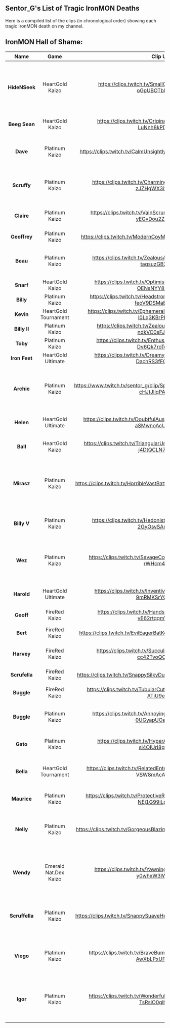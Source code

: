 ## Sentor_G's List of Tragic IronMON Deaths

Here is a compiled list of the clips (in chronological order) showing each tragic IronMON death on my channel.

## IronMON Hall of Shame:
| **Name** | **Game** | **Clip URL** | **Extra Details** |
|:-:|:-:|:-:|-|
| **HideNSeek** | HeartGold Kaizo| https://clips.twitch.tv/SmallObservantMonkeyLitFam-oGpUBOTbE2LFBIXF | I had my randomiser settings wrong (I had no idea until this clip), which added +3 Pokémon to important trainers. This meant the Kimono Girls had 4 Pokémon each. |
| **Beeg Sean** | HeartGold Kaizo | https://clips.twitch.tv/OriginalSpikyGrassPermaSmug-LuNnh8kPDtvvpT7L | Maybe locking into Rollout was a bad idea... |
| **Dave** | Platinum Kaizo | https://clips.twitch.tv/CalmUnsightlyTubersMcaT-e3EWvjqZ0aoie0jL | My first decent Tail Glow Pokémon. Died to weather tick damage after not using a heal. |
| **Scruffy** | Platinum Kaizo | https://clips.twitch.tv/CharmingRespectfulDillKappaClaus-zJZHgWX3iwOpV53T | The legend of Scruffy ended here. Whole video available on my YouTube channel (https://bit.ly/3qJIzd5). |
| **Claire** | Platinum Kaizo | https://clips.twitch.tv/VainScrumptiousMeerkatDeIlluminati-yEGvDou2ZRhAsEAM | When a tanky Pokémon gets sent out after a Perish Song user... |
| **Geoffrey** | Platinum Kaizo | https://clips.twitch.tv/ModernCoyMangoBCouch-4vj7VSghxCRrgicl | STAB Overheat into a steel type. |
| **Beau** | Platinum Kaizo | https://clips.twitch.tv/ZealousAgreeableBarracudaTTours-tagsuzGB2reYPZil | Another tanky Pokémon sent out after Perish Song. This Kingdra stood no chance. |
| **Snarf** | HeartGold Kaizo | https://clips.twitch.tv/OptimisticOpenPidgeonPastaThat-OENsNYY8a6wtmirZ | STAB Selfdestruct. Need I say anymore? |
| **Billy** | Platinum Kaizo | https://clips.twitch.tv/HeadstrongAggressiveTaroCeilingCat-feoV9DSMaEW8AmqH | Billy had a lot of chances in this battle. |
| **Kevin** | HeartGold Tournament | https://clips.twitch.tv/EphemeralFaintLyrebirdAMPTropPunch-l0Lq3KBrPBa4J5EY | No heals. |
| **Billy II** | Platinum Kaizo | https://clips.twitch.tv/ZealousBadShingleSeemsGood-ndkVC0sFJvFBqKbJ | EQ from a Moltres at Wake. |
| **Toby** | Platinum Kaizo | https://clips.twitch.tv/EnthusiasticLivelyThymeTriHard-Dv6Qk7roTd0Q5P-k | Turn 1 Perish Song at Byron. |
| **Iron Feet** | HeartGold Ultimate | https://clips.twitch.tv/DreamySaltyPicklesHoneyBadger-DachRS3fFQUAvYMD | Didn't set up enough into Metal Burst. |
| **Archie** | Platinum Kaizo | https://www.twitch.tv/sentor_g/clip/SpookyBlushingZucchiniDeIlluminati-cHJtJliqPA93o46V | **SIX** hours were spent searching for Tail Glow/ Nasty Plot to Sketch. Absolutely walled as soon as I got to Route 216 by a Darkrai. |
| **Helen** | HeartGold Ultimate | https://clips.twitch.tv/DoubtfulAuspiciousDragonflyCclamChamp-aSMwnoAcU3PEJ4mq | To be honest, Helen should not have got here. o7 |
| **Ball** | HeartGold Kaizo | https://clips.twitch.tv/TriangularUninterestedGiraffeCharlieBitMe-j4DtQCLN71JKJbFI | Not even STAB Thunderbolt was enough for this Hitmonlee. |
| **Mirasz** | Platinum Kaizo | https://clips.twitch.tv/HorribleVastBatteryPanicVis-CEPTNO09VFzvFC_0 | This seed randomly had 100% learnability on Gym TMs. I ran the seed back off stream and it was winnable... If only I didn't get Perish Songed. |
| **Billy V** | Platinum Kaizo | https://clips.twitch.tv/HedonisticTolerantAsteriskFrankerZ-2GyOsvSAm3lYwf9l | Another situation where I was shocked that a Legendary did not survive and a low BST Pokémon did. |
| **Wez** | Platinum Kaizo | https://clips.twitch.tv/SavageColdNightingaleOneHand-aolx-rWHcm4ZOVIU | I was in a rush to finish this seed, as I was so far in and didn't want to pause it over the long weekend.. and then Ho-Oh exploded. |
| **Harold** | HeartGold Ultimate | https://clips.twitch.tv/InventiveHelplessSageTwitchRaid-9mRMKSrYQs5FZLbT | Unaware Magnezone wakes up and uses Mirror Coat. Random trainer in Kanto. |
| **Geoff** | FireRed Kaizo | https://clips.twitch.tv/HandsomeAltruisticEelM4xHeh-vE62rtqqmVVkaNyq | Another turn 1 Perish Song. |
| **Bert** | FireRed Kaizo | https://clips.twitch.tv/EvilEagerBatKeyboardCat-uRrsnw1MTYsnv2sc | My first trip to FireRed E4. Bert did not want to give up. |
| **Harvey** | FireRed Kaizo | https://clips.twitch.tv/SucculentAgitatedClintDogFace-cc42TvoQOxv9rRCd | Transform. Drought Solarbeam was a really cool synergy. |
| **Scrufella** | FireRed Kaizo | https://clips.twitch.tv/SnappySilkyDuckYouWHY-31yWqaDxd_O9wNJv | One-punch-dog finally died in Koga's Gym. |
| **Buggle** | FireRed Kaizo | https://clips.twitch.tv/TubularCutePanResidentSleeper-qAFnL-ATiU9efNzY | Turn 1 Flamethrower on Champion battle. |
| **Buggle** | Platinum Kaizo | https://clips.twitch.tv/AnnoyingSpunkyDeerArsonNoSexy-0UGyapUOaT53MySJ | Dragon Dance Rock Slide critical hit on the exact same trainer ChadEditor died to only moments before. |
| **Gato** | Platinum Kaizo | https://clips.twitch.tv/HyperAwkwardCheddarRickroll-sl4OIUrI8gNHb1TP | Unbeliveably thicc Skuntank didn't miss a single Magma Storm. |
| **Bella** | HeartGold Tournament | https://clips.twitch.tv/RelatedEntertainingDragonfruitArgieB8--VSW8mAcAemi0Q0H | I knew the Gyarados had Bide, but I clicked Blizzard anyway. All Bella had to do was hit a second time. |
| **Maurice** | Platinum Kaizo | https://clips.twitch.tv/ProtectiveRamshackleHedgehogGivePLZ-NEj1G99iLpoRkbUD | Hit itself three times in confusion, then Aftermath. |
| **Nelly** | Platinum Kaizo | https://clips.twitch.tv/GorgeousBlazingLardKlappa-QR4XUqD3xoj8BgZr | **SO MUCH POTENTIAL** just to be completely walled, also entering the battle paralysed. I was very sad about this one. |
| **Wendy** | Emerald Nat.Dex Kaizo | https://clips.twitch.tv/YawningDullSalamanderSpicyBoy-y0whxW3lWNfpLuk9 | First cool Pokémon in Emerald. Maxie before Flannery letting us hear the Gen 3 song half way through the fight. His last Pokémon also had it. |
| **Scruffella** | Platinum Kaizo | https://clips.twitch.tv/SnappySuaveHeronUnSane-0pL87HsVeayX4WPX | Another deep Arcanine run! No decent healing items, bad TMs, missing moves and chunky enemies will do it. :) |
| **Viego** | Platinum Kaizo | https://clips.twitch.tv/BraveBumblingWolverinePhilosoraptor-AwXbLPxUFOwVjOpY | Simple Swords Dance Venomoth all the way to Gardenia. I thought it would outspeed the Donphan... I was wrong. |
| **Igor** | Platinum Kaizo | https://clips.twitch.tv/WonderfulFriendlyCheesecakePraiseIt-TsRsiO0glhO13xKf | The Electrode who evaded death on far too many occasions. Unfortunately got crit in the range when battling a tanky Cloyster. |
